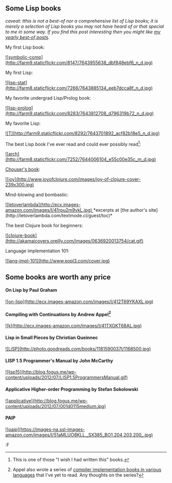 ## Some Lisp books

*caveat: tthis is not a best-of nor a comprehensive list of Lisp books; it is merely a selection of Lisp books you may not have heard of or that special to me in some way. If you find this post interesting then you might like [my yearly best-of posts](http://blog.fogus.me/2019/01/02/the-best-things-and-stuff-of-2018/).*

My first Lisp book:

<a href="http://www.cs.cmu.edu/~dst/LispBook/"> 
![symbolic-comp](http://farm9.staticflickr.com/8147/7643955638_dbf848ebf6_n_d.jpg)
</a>

My first Lisp:

<a href="http://www.amazon.com/LISP-STAT-Object-Oriented-Environment-Statistical-Probability/dp/0471509167/?tag=fogus-20">
![lisp-stat](http://farm8.staticflickr.com/7266/7643885134_eeb7dcca8f_n_d.jpg)
</a>

My favorite undergrad Lisp/Prolog book:

<a href="http://www.amazon.com/Symbolic-Computing-PROLOG-Robert-Mueller/dp/0471607711/?tag=fogus-20"> 
![lisp-prolog](http://farm9.staticflickr.com/8283/7643812708_d796319b72_n_d.jpg)
</a>

My favorite Lisp:

<a href="http://www.amazon.com/Programming-Language-Dialect-Lisp/dp/013881905X/?tag=fogus-20"> 
![T](http://farm9.staticflickr.com/8292/7643701892_acf82b18e5_n_d.jpg)
</a>

The best Lisp book I've ever read and could ever possibly read[^1]:

<a href="http://www.amazon.com/Architecture-Computers-Mcgraw-Hill-Supercomputing-Processing/dp/0070355967/?tag=fogus-20">
![arch](http://farm8.staticflickr.com/7252/7644006104_e55c00e35c_m_d.jpg)
</a>

[^1]: This is one of those "I wish I had written this" books.

[Chouser's book](http://n01se.net/chouser/):

<a href="http://www.joyofclojure.com">
![joy](http://www.joyofclojure.com/images/joy-of-clojure-cover-239x300.jpg)
</a>

Mind-blowing and bombastic:

<a href="http://www.amazon.com/Let-Over-Lambda-Doug-Hoyte/dp/1435712757/?tag=fogus-20">
![letoverlambda](http://ecx.images-amazon.com/images/I/41rpu2m9vkL.jpg)
</a>
*excerpts at [the author's site](http://letoverlambda.com/textmode.cl/guest/toc)*

The best Clojure book for beginners:

<a href="http://www.amazon.com/Clojure-Programming-Chas-Emerick/dp/1449394701/?tag=fogus-20">
![clojure-book](http://akamaicovers.oreilly.com/images/0636920013754/cat.gif)
</a>

Language implementation 101:

<a href="http://www.amazon.com/Essentials-Programming-Languages-Daniel-Friedman/dp/0262062798/?tag=fogus-20">
![lang-impl-101](http://www.eopl3.com/cover.jpg)
</a>


## Some books are worth any price

#### On Lisp by Paul Graham

<a href="http://www.paulgraham.com/onlisptext.html">
![on-lisp](http://ecx.images-amazon.com/images/I/412T69YKAXL.jpg)
</a>

#### Compiling with Continuations by Andrew Appel[^2]

<a href="http://www.amazon.com/Compiling-Continuations-Andrew-W-Appel/dp/052103311X/?tag=fogus-20"> 
![k](http://ecx.images-amazon.com/images/I/41TXGKT68AL.jpg)
</a>

#### Lisp in Small Pieces by Christian Queinnec

<a href="http://www.amazon.com/Lisp-Small-Pieces-Christian-Queinnec/dp/0521545668/?tag=fogus-20">
![LiSP](http://photo.goodreads.com/books/1181590037l/1168500.jpg)
</a>

#### LISP 1.5 Programmer's Manual by John McCarthy

<a href="http://www.softwarepreservation.org/projects/LISP/book/LISP%201.5%20Programmers%20Manual.pdf">
![lisp15](http://blog.fogus.me/wp-content/uploads/2012/07/LISP1.5ProgrammersManual.gif)
</a>


#### Applicative Higher-order Programming by Stefan Sokolowski

<a href="http://www.amazon.com/dp/B0041V599Q?tag=fogus-20">
![applicative](http://blog.fogus.me/wp-content/uploads/2012/07/001d0115medium.jpg)
</a>

#### PAIP

<a href="http://www.amazon.com/Paradigms-Artificial-Intelligence-Programming-Studies/dp/1558601910/?tag=fogus-20">
![paip](https://images-na.ssl-images-amazon.com/images/I/51aMLUO8KLL._SX385_BO1,204,203,200_.jpg)
</a>

:F

[^2]: Appel also wrote a series of [compiler implementation books in various languages](http://www.amazon.com/Andrew-W.-Appel/e/B000AP5X0W/?tag=fogus-20) that I've yet to read.  Any thoughts on the series?